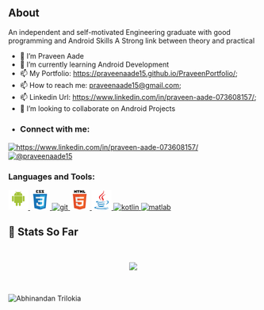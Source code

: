  ## About
 An independent and self-motivated Engineering graduate with good programming and Android Skills A Strong link between theory and practical 
  </br>
  
* 👋 I’m Praveen Aade
* 🌱 I’m currently learning Android Development
* 📫 My Portfolio: https://praveenaade15.github.io/PraveenPortfolio/;
* 📫 How to reach me: praveenaade15@gmail.com;
* 📫 Linkedin Url: https://www.linkedin.com/in/praveen-aade-073608157/;
* 💞️ I’m looking to collaborate on Android Projects
* <h3 align="left">Connect with me:</h3>
<p align="left">
<a href="https://linkedin.com/in/https://www.linkedin.com/in/praveen-aade-073608157/" target="blank"><img align="center" src="https://raw.githubusercontent.com/rahuldkjain/github-profile-readme-generator/master/src/images/icons/Social/linked-in-alt.svg" alt="https://www.linkedin.com/in/praveen-aade-073608157/" height="30" width="40" /></a>
<a href="https://medium.com/@praveenaade15" target="blank"><img align="center" src="https://raw.githubusercontent.com/rahuldkjain/github-profile-readme-generator/master/src/images/icons/Social/medium.svg" alt="@praveenaade15" height="30" width="40" /></a>
</p>

<h3 align="left">Languages and Tools:</h3>
<p align="left"> <a href="https://developer.android.com" target="_blank"> <img src="https://raw.githubusercontent.com/devicons/devicon/master/icons/android/android-original-wordmark.svg" alt="android" width="40" height="40"/> </a> <a href="https://www.w3schools.com/css/" target="_blank"> <img src="https://raw.githubusercontent.com/devicons/devicon/master/icons/css3/css3-original-wordmark.svg" alt="css3" width="40" height="40"/> </a> <a href="https://git-scm.com/" target="_blank"> <img src="https://www.vectorlogo.zone/logos/git-scm/git-scm-icon.svg" alt="git" width="40" height="40"/> </a> <a href="https://www.w3.org/html/" target="_blank"> <img src="https://raw.githubusercontent.com/devicons/devicon/master/icons/html5/html5-original-wordmark.svg" alt="html5" width="40" height="40"/> </a> <a href="https://www.java.com" target="_blank"> <img src="https://raw.githubusercontent.com/devicons/devicon/master/icons/java/java-original.svg" alt="java" width="40" height="40"/> </a> <a href="https://kotlinlang.org" target="_blank"> <img src="https://www.vectorlogo.zone/logos/kotlinlang/kotlinlang-icon.svg" alt="kotlin" width="40" height="40"/> </a> <a href="https://www.mathworks.com/" target="_blank"> <img src="https://upload.wikimedia.org/wikipedia/commons/2/21/Matlab_Logo.png" alt="matlab" width="40" height="40"/> </a> </p>


## :construction_worker: Stats So Far 
</br>
<p align='center'>
  <a href="#"><img src="https://github-readme-stats.vercel.app/api?username=PraveenAade15&show_icons=true&count_private=true&theme=radical" width="500"></a>
</p>
</br>



![Abhinandan Trilokia](https://raw.githubusercontent.com/Trilokia/Trilokia/379277808c61ef204768a61bbc5d25bc7798ccf1/bottom_header.svg)
